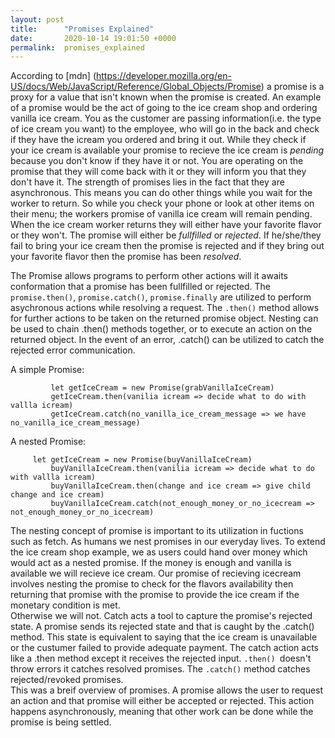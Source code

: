 ```yaml
---
layout: post
title:      "Promises Explained"
date:       2020-10-14 19:01:50 +0000
permalink:  promises_explained
---
```



According to [mdn] (https://developer.mozilla.org/en-US/docs/Web/JavaScript/Reference/Global_Objects/Promise) a promise is a proxy for a value that isn't known when the promise is created.  An example of a promise would be the act of going to the ice cream shop and ordering vanilla ice cream.  You as the customer are passing information(i.e. the type of ice cream you want) to the employee, who will go in the back and check if they have the icream you ordered and bring it out.  While they check if your ice cream is available your promise to recieve the ice cream is *pending* because  you don't know if they have it or not.  You are operating on the promise that they will come back with it or they will inform you that they don't have it.  The strength of promises lies in the fact that they are asynchronous. This means you can do other things while you wait for the worker to return.  So while you check your phone or look at other items on their menu; the workers promise of vanilla ice cream will remain pending.  When the ice cream worker returns they will either have your favorite flavor or they won't.  The promise will either be *fullfilled* or *rejected*.   If he/she/they fail to bring your ice cream then the promise is rejected and if they bring out your favorite flavor then the promise has been *resolved*. 

The Promise allows programs to perform other actions will it awaits conformation that a promise has been fullfilled or rejected. The  `promise.then()`, `promise.catch()`, `promise.finally` are utilized to perform asychronous actions while resolving a request.  The `.then()` method allows for further actions to be taken on the returned promise object.   Nesting can be used to chain .then() methods together, or to execute an action on the returned object.  In the event of an error, .catch() can be utilized to catch the rejected error communication.   

A simple Promise:
```
		 let getIceCream = new Promise(grabVanillaIceCream)
		 getIceCream.then(vanilia icream => decide what to do with vallla icream)
		 getIceCream.catch(no_vanilla_ice_cream_message => we have no_vanilla_ice_cream_message)
```

A nested Promise:
```
     let getIceCream = new Promise(buyVanillaIceCream)
		 buyVanillaIceCream.then(vanilia icream => decide what to do with vallla icream)
		 buyVanillaIceCream.then(change and ice cream => give child change and ice cream)
		 buyVanillaIceCream.catch(not_enough_money_or_no_icecream => not_enough_money_or_no_icecream)
```

The nesting concept of promise is important to its utilization in fuctions such as fetch.  As humans we nest promises in our everyday lives.  To extend the ice cream shop example, we as users could hand over money which would act as a nested promise.  If the money is enough and vanilla is available we will recieve ice cream.  Our promise of recieving icecream involves nesting the promise to check for the flavors availability then returning that promise with the promise to provide the ice cream if the monetary condition is met.  
Otherwise we will not.   Catch acts a tool to capture the promise's rejected state.  A promise sends its rejected state and that is caught by the .catch() method.  This state is equivalent to saying that the ice cream is unavailable or the custumer failed to provide adequate payment.  The catch action acts like a .then method except it receives the rejected input.  `.then() `doesn't throw errors it catches resolved promises.  The `.catch()` method catches rejected/revoked promises.  
This was a breif overview of promises.  A promise allows the user to request an action and that promise will either be accepted or rejected.   This action happens asynchronously, meaning that other work can be done while the promise is being  settled.

